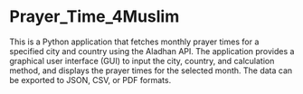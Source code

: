 # Prayer_Time_4Muslim
This is a Python application that fetches monthly prayer times for a specified city and country using the Aladhan API. The application provides a graphical user interface (GUI) to input the city, country, and calculation method, and displays the prayer times for the selected month. The data can be exported to JSON, CSV, or PDF formats.
